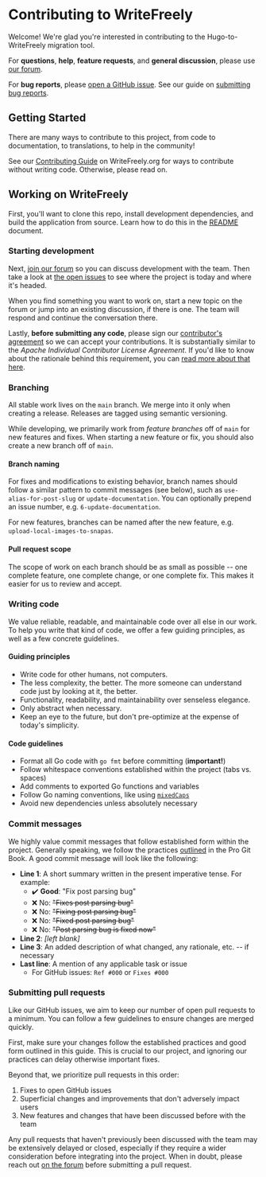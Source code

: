 # Contributing to WriteFreely

Welcome! We're glad you're interested in contributing to the Hugo-to-WriteFreely migration tool.

For **questions**, **help**, **feature requests**, and **general discussion**, please use [our forum](https://discuss.write.as).

For **bug reports**, please [open a GitHub issue](https://github.com/writefreely/hugo-importer/issues/new). See our guide on [submitting bug reports](https://writefreely.org/contribute#bugs).

## Getting Started

There are many ways to contribute to this project, from code to documentation, to translations, to help in the community!

See our [Contributing Guide](https://writefreely.org/contribute) on WriteFreely.org for ways to contribute without writing code. Otherwise, please read on.

## Working on WriteFreely

First, you'll want to clone this repo, install development dependencies, and build the application from source. Learn how to do this in the [README](README.md) document.

### Starting development

Next, [join our forum](https://discuss.write.as) so you can discuss development with the team. Then take a look at [the open issues](https://github.com/writefreely/hugo-importer/issues) to see where the project is today and where it's headed.

When you find something you want to work on, start a new topic on the forum or jump into an existing discussion, if there is one. The team will respond and continue the conversation there.

Lastly, **before submitting any code**, please sign our [contributor's agreement](https://phabricator.write.as/L1) so we can accept your contributions. It is substantially similar to the _Apache Individual Contributor License Agreement_. If you'd like to know about the rationale behind this requirement, you can [read more about that here](https://phabricator.write.as/w/writefreely/cla/).

### Branching

All stable work lives on the `main` branch. We merge into it only when creating a release. Releases are tagged using semantic versioning.

While developing, we primarily work from _feature branches_ off of `main` for new features and fixes. When starting a new feature or fix, you should also create a new branch off of `main`.

#### Branch naming

For fixes and modifications to existing behavior, branch names should follow a similar pattern to commit messages (see below), such as `use-alias-for-post-slug` or `update-documentation`. You can optionally prepend an issue number, e.g. `6-update-documentation`.

For new features, branches can be named after the new feature, e.g. `upload-local-images-to-snapas`.

#### Pull request scope

The scope of work on each branch should be as small as possible -- one complete feature, one complete change, or one complete fix. This makes it easier for us to review and accept.

### Writing code

We value reliable, readable, and maintainable code over all else in our work. To help you write that kind of code, we offer a few guiding principles, as well as a few concrete guidelines.

#### Guiding principles

* Write code for other humans, not computers.
* The less complexity, the better. The more someone can understand code just by looking at it, the better.
* Functionality, readability, and maintainability over senseless elegance.
* Only abstract when necessary. 
* Keep an eye to the future, but don't pre-optimize at the expense of today's simplicity.

#### Code guidelines

* Format all Go code with `go fmt` before committing (**important!**)
* Follow whitespace conventions established within the project (tabs vs. spaces)
* Add comments to exported Go functions and variables
* Follow Go naming conventions, like using [`mixedCaps`](https://golang.org/doc/effective_go.html#mixed-caps)
* Avoid new dependencies unless absolutely necessary

### Commit messages

We highly value commit messages that follow established form within the project. Generally speaking, we follow the practices [outlined](https://git-scm.com/book/en/v2/Distributed-Git-Contributing-to-a-Project#_commit_guidelines) in the Pro Git Book. A good commit message will look like the following:

* **Line 1**: A short summary written in the present imperative tense. For example:
  * ✔️ **Good**: "Fix post parsing bug"
  * ❌ No: ~~"Fixes post parsing bug"~~
  * ❌ No: ~~"Fixing post parsing bug"~~
  * ❌ No: ~~"Fixed post parsing bug"~~
  * ❌ No: ~~"Post parsing bug is fixed now"~~
* **Line 2**: _[left blank]_
* **Line 3**: An added description of what changed, any rationale, etc. -- if necessary
* **Last line**: A mention of any applicable task or issue
  * For GitHub issues: `Ref #000` or `Fixes #000`

### Submitting pull requests

Like our GitHub issues, we aim to keep our number of open pull requests to a minimum. You can follow a few guidelines to ensure changes are merged quickly.

First, make sure your changes follow the established practices and good form outlined in this guide. This is crucial to our project, and ignoring our practices can delay otherwise important fixes.

Beyond that, we prioritize pull requests in this order:

1. Fixes to open GitHub issues
2. Superficial changes and improvements that don't adversely impact users
3. New features and changes that have been discussed before with the team

Any pull requests that haven't previously been discussed with the team may be extensively delayed or closed, especially if they require a wider consideration before integrating into the project. When in doubt, please reach out [on the forum](https://discuss.write.as) before submitting a pull request.